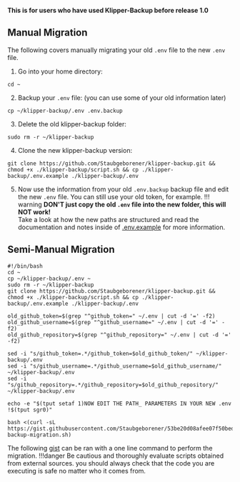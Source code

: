 **This is for users who have used Klipper-Backup before release 1.0**

## Manual Migration
The following covers manually migrating your old `.env` file to the new `.env` file.  

1. Go into your home directory: 
```
cd ~
```  
2. Backup your `.env` file: (you can use some of your old information later)  
```
cp ~/klipper-backup/.env .env.backup
```
3. Delete the old klipper-backup folder: 
```
sudo rm -r ~/klipper-backup
```  
4. Clone the new klipper-backup version:
```
git clone https://github.com/Staubgeborener/klipper-backup.git && chmod +x ./klipper-backup/script.sh && cp ./klipper-backup/.env.example ./klipper-backup/.env
```  
5. Now use the information from your old `.env.backup` backup file and edit the new `.env` file.
You can still use your old token, for example.
!!! warning
    **DON'T just copy the old `.env` file into the new folder, this will NOT work!**  
    Take a look at how the new paths are structured and read the documentation and notes inside of <a href="https://github.com/Staubgeborener/klipper-backup/blob/main/.env.example" target="_blank">.env.example</a> for more information.

## Semi-Manual Migration
```shell
#!/bin/bash
cd ~
cp ~/klipper-backup/.env ~
sudo rm -r ~/klipper-backup
git clone https://github.com/Staubgeborener/klipper-backup.git && chmod +x ./klipper-backup/script.sh && cp ./klipper-backup/.env.example ./klipper-backup/.env

old_github_token=$(grep "^github_token=" ~/.env | cut -d '=' -f2)
old_github_username=$(grep "^github_username=" ~/.env | cut -d '=' -f2)
old_github_repository=$(grep "^github_repository=" ~/.env | cut -d '=' -f2)

sed -i "s/github_token=.*/github_token=$old_github_token/" ~/klipper-backup/.env
sed -i "s/github_username=.*/github_username=$old_github_username/" ~/klipper-backup/.env
sed -i "s/github_repository=.*/github_repository=$old_github_repository/" ~/klipper-backup/.env

echo -e "$(tput setaf 1)NOW EDIT THE PATH_ PARAMETERS IN YOUR NEW .env !$(tput sgr0)"
```

```shell
bash <(curl -sL https://gist.githubusercontent.com/Staubgeborener/53be20d08afee07f50bed20ee4d229a4/raw/0a455f891dc8c843b4964bbb3a0f835d3ad7b43a/klipper-backup-migration.sh)
```
The following [gist](https://gist.github.com/Staubgeborener/53be20d08afee07f50bed20ee4d229a4) can be ran with a one line command to perform the migration.
!!!danger
    Be cautious and thoroughly evaluate scripts obtained from external sources. you should always check that the code you are executing is safe no matter who it comes from.